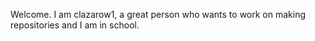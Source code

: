 Welcome. I am clazarow1, a great person who wants to work on making repositories and I am in school.
<!---
clazarow1/clazarow1 is a ✨ special ✨ repository because its `README.md` (this file) appears on your GitHub profile.
You can click the Preview link to take a look at your changes.
--->
